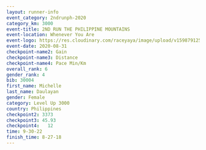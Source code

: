 ```yaml
--- 
layout: runner-info 
event_category: 2ndrunph-2020 
category_km: 3000 
event-title: 2ND RUN THE PHILIPPINE MOUNTAINS 
event-location: Whenever You Are 
event-logo: https://res.cloudinary.com/raceyaya/image/upload/v1598791251/2nd_RUPM_ddesij.jpg 
event-date: 2020-08-31 
checkpoint-name2: Gain 
checkpoint-name3: Distance 
checkpoint-name4: Pace Min/Km 
overall_rank: 6
gender_rank: 4
bib: 30004
first_name: Michelle
last_name: Daulayan
gender: Female
category: Level Up 3000
country: Philippines
checkpoint2: 3373
checkpoint3: 45.93
checkpoint4:   12 
time: 9-30-22
finish_time: 8-27-18
--- 
```

